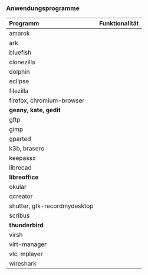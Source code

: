 ### Anwendungsprogramme

| Programm | Funktionalität |
| :--- | :--- |
| amarok |  |
| ark |  |
| bluefish |  |
| clonezilla |  |
| dolphin |  |
| eclipse |  |
| filezilla |  |
| firefox, chromium-browser |  |
| **geany, kate, gedit** |  |
| gftp |  |
| gimp |  |
| gparted |  |
| k3b, brasero |  |
| keepassx |  |
| librecad |  |
| **libreoffice** |  |
| okular |  |
| qcreator |  |
| shutter, gtk-recordmydesktop |  |
| scribus |  |
| **thunderbird** |  |
| virsh |  |
| virt-manager |  |
| vlc, mplayer |  |
| wireshark |  |



